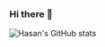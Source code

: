 ### Hi there 👋

![Hasan's GitHub stats](https://github-readme-stats.vercel.app/api?username=hasan-full-stack-software-developer&show_icons=true&theme=radical)

<!--
**hasan-full-stack-software-developer/hasan-full-stack-software-developer** is a ✨ _special_ ✨ repository because its `README.md` (this file) appears on your GitHub profile.

Here are some ideas to get you started:

- 🔭 I’m currently working on ...
- 🌱 I’m currently learning ...
- 👯 I’m looking to collaborate on ...
- 🤔 I’m looking for help with ...
- 💬 Ask me about ...
- 📫 How to reach me: ...
- 😄 Pronouns: ...
- ⚡ Fun fact: ...
-->
